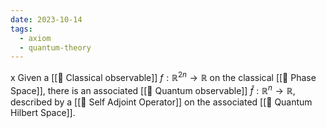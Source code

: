 ```yaml
---
date: 2023-10-14
tags:
  - axiom
  - quantum-theory
---
```

x Given a [[📘 Classical observable]] $f: \mathbb{R}^{2n} \rightarrow \mathbb{R}$ on the classical [[📘 Phase Space]], there is an associated [[📘 Quantum observable]] $\hat{f} : \mathbb{R}^n \rightarrow \mathbb{R}$, described by a [[📘 Self Adjoint Operator]] on the associated [[📘 Quantum Hilbert Space]]. 